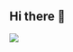## Hi there 👋

<img src="(https://github-readme-stats.vercel.app/api?username=TsedexAshu08)](https://github.com/TsedexAshu08/github-readme-stats)">
